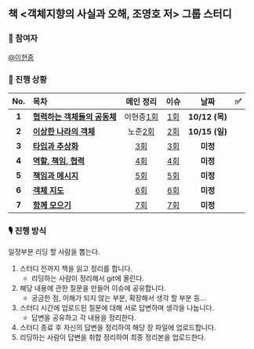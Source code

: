 ## 책 <객체지향의 사실과 오해, 조영호 저> 그룹 스터디
### 👫 참여자
[@이현중](https://github.com/luminoustone)

### 📖 진행 상황

|  No.  | 목차                             | 메인 정리           | 이슈           | 날짜           | ✅  |
| :---: | :------------------------------- | :-------------------------------: | :-------------------------------: | :-------------: | :-: |
| **1** | **[협력하는 객체들의 공동체](01_협력하는_객체들의_공동체.md)** | 이현중[1회]() | [1회]() | **10/12 (목)** |   |
| **2** | **[이상한 나라의 객체](02_이상한_나라의_객체.md)** | 노준[2회]() | [2회]() | **10/15 (일)** |    |
| **3** | **[타입과 추상화](03_타입과_추상화.md)** | [3회]() | [3회]() | **미정** |   |
| **4** | **[역할, 책임, 협력](04_역할,_책임,_협력.md)** | [4회]() | [4회]() | **미정** |   |
| **5** | **[책임과 메시지](05_책임과_메시지.md)** | [5회]() | [5회]() | **미정** |  |
| **6** | **[객체 지도](06_객체_지도.md)** | [6회]() | [6회]() |  **미정** |  |
| **7** | **[함께 모으기](07_함께_모으기.md)** | [7회]() | [7회]() | **미정** |  |

### 🎙 진행 방식
일정부분 리딩 할 사람을 뽑는다.
1. 스터디 전까지 책을 읽고 정리를 합니다.
	-  리딩하는 사람이 정리해서 git에 올린다.
2. 해당 내용에 관한 질문을 만들어 이슈에 공유합니다.
	- 궁금한 점, 이해가 되지 않는 부분, 확장해서 생각 할 부분 등...
3. 스터디 시간에 업로드된 질문에 대해 서로 답변하며 생각을 나눕니다.
	- 답변을 공유하고 각 내용을 정리한다.
4. 스터디 종료 후 자신의 답변을 정리하여 해당 장 파일에 업로드합니다.
5. 리딩하는 사람이 답변을 취합 정리하여 최종 정리본을 업로드한다.
